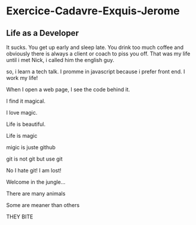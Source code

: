 # Exercice-Cadavre-Exquis-Jerome


## Life as a Developer
It sucks. You get up early and sleep late. 
You drink too much coffee and obviously there is always a client or coach to piss you off. 
That was my life until i met Nick, i called him the english guy.  



so, i learn a tech talk.
I promme in javascript because i prefer front end.
I work my life!


When I open a web page, I see the code behind it.

 I find it magical.

I love magic.

Life is beautiful.


Life is magic

migic is juste github

git is not git but use git

No I hate git! I am lost!

Welcome in the jungle...

There are many animals

Some are meaner than others

THEY BITE
